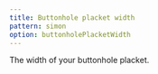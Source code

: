 ```yaml
---
title: Buttonhole placket width
pattern: simon
option: buttonholePlacketWidth
---
```


The width of your buttonhole placket.
